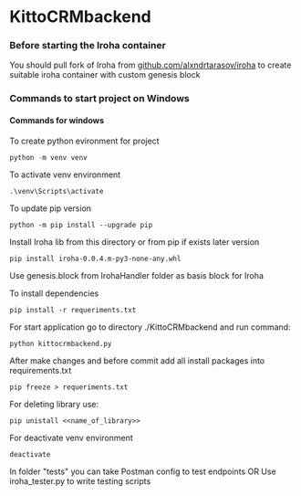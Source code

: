 # KittoCRMbackend

### Before starting the Iroha container
You should pull fork of Iroha from [github.com/alxndrtarasov/iroha](https://github.com/alxndrtarasov/iroha) to create suitable iroha container with custom genesis block

### Commands to start project on Windows
#### Commands for windows
To create python evironment for project
```python
python -m venv venv
```

To activate venv environment
```
.\venv\Scripts\activate
```

To update pip version
```
python -m pip install --upgrade pip
```

Install Iroha lib from this directory or from pip if exists later version
```
pip install iroha-0.0.4.m-py3-none-any.whl
```

Use genesis.block from IrohaHandler folder as basis block for Iroha

To install dependencies
```
pip install -r requeriments.txt
```

For start application go to directory ./KittoCRMbackend
and run command: 
```
python kittocrmbackend.py
```

After make changes and before commit add all install packages into requirements.txt
```
pip freeze > requeriments.txt
```

For deleting library use:
```
pip unistall <<name_of_library>>
```

For deactivate venv environment

```
deactivate
```

In folder "tests" you can take Postman config to test endpoints
OR
Use iroha_tester.py to write testing scripts

